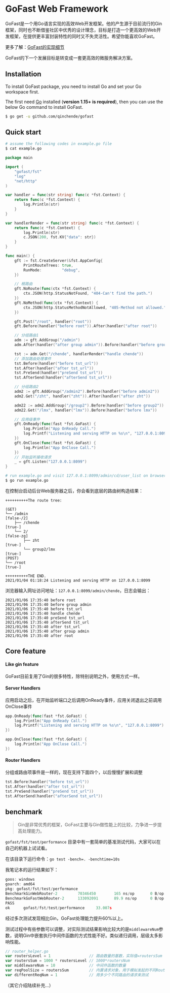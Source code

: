 # GoFast Web Framework

GoFast是一个用Go语言实现的高效Web开发框架。他的产生源于目前流行的Gin框架，同时也不断借鉴社区中优秀的设计理念，目标是打造一个更高效的Web开发框架，在提供更丰富封装特性的同时又不失灵活性。希望你能喜欢GoFast。

更多了解：[GoFast的实现细节](https://chende.ren/tags/gofast-intr/)

GoFast的下一个发展目标是转变成一套更高效的微服务解决方案。

## Installation

To install GoFast package, you need to install Go and set your Go workspace first.

The first need [Go](https://golang.org/) installed (**version 1.15+ is required**), then you can use the below Go command to install GoFast.

```sh
$ go get -u github.com/qinchende/gofast
```

## Quick start

```sh
# assume the following codes in example.go file
$ cat example.go
```

```go
package main

import (
	"gofast/fst"
	"log"
	"net/http"
)

var handler = func(str string) func(c *fst.Context) {
	return func(c *fst.Context) {
		log.Println(str)
	}
}

var handlerRender = func(str string) func(c *fst.Context) {
	return func(c *fst.Context) {
		log.Println(str)
		c.JSON(200, fst.KV{"data": str})
	}
}

func main() {
	gft := fst.CreateServer(&fst.AppConfig{
		PrintRouteTrees: true,
		RunMode:         "debug",
	})

	// 根路由
	gft.NoRoute(func(ctx *fst.Context) {
		ctx.JSON(http.StatusNotFound, "404-Can't find the path.")
	})
	gft.NoMethod(func(ctx *fst.Context) {
		ctx.JSON(http.StatusMethodNotAllowed, "405-Method not allowed.")
	})

	gft.Post("/root", handler("root"))
	gft.Before(handler("before root")).After(handler("after root"))

	// 分组路由1
	adm := gft.AddGroup("/admin")
	adm.After(handler("after group admin")).Before(handler("before group admin"))

	tst := adm.Get("/chende", handlerRender("handle chende"))
	// 添加路由处理事件
	tst.Before(handler("before tst_url"))
	tst.After(handler("after tst_url"))
	tst.PreSend(handler("preSend tst_url"))
	tst.AfterSend(handler("afterSend tst_url"))

	// 分组路由2
	adm2 := gft.AddGroup("/admin2").Before(handler("before admin2"))
	adm2.Get("/zht", handler("zht")).After(handler("after zht"))

	adm22 := adm2.AddGroup("/group2").Before(handler("before group2"))
	adm22.Get("/lmx", handler("lmx")).Before(handler("before lmx"))

	// 应用级事件
	gft.OnReady(func(fast *fst.GoFast) {
		log.Println("App OnReady Call.")
		log.Printf("Listening and serving HTTP on %s\n", "127.0.0.1:8099")
	})
	gft.OnClose(func(fast *fst.GoFast) {
		log.Println("App OnClose Call.")
	})
	// 开始监听接收请求
	_ = gft.Listen("127.0.0.1:8099")
}

```

```sh
# run example.go and visit 127.0.0.1:8099/admin/cd/user_list on browser
$ go run example.go
```

在控制台启动后台Web服务器之后，你会看到底层的路由树构造结果：

```
++++++++++The route tree:

(GET)
└── /admin                                                       [false-/2]
    ├── /chende                                                  [true-]
    └── 2/                                                       [false-zg]
        ├── zht                                                  [true-]
        └── group2/lmx                                           [true-]
(POST)
└── /root                                                        [true-]

++++++++++THE END.
2021/01/04 01:18:24 Listening and serving HTTP on 127.0.0.1:8099
```

浏览器输入网址访问地址：`127.0.0.1:8099/admin/chende`，日志会输出：

```
2021/01/06 17:35:40 before root
2021/01/06 17:35:40 before group admin
2021/01/06 17:35:40 before tst_url
2021/01/06 17:35:40 handle chende
2021/01/06 17:35:40 preSend tst_url
2021/01/06 17:35:40 afterSend tst_url
2021/01/06 17:35:40 after tst_url
2021/01/06 17:35:40 after group admin
2021/01/06 17:35:40 after root
```

## Core feature

#### Like gin feature
GoFast目前复用了Gin的很多特性，除特别说明之外，使用方式一样。

#### Server Handlers

应用启动之后，在开始监听端口之后调用OnReady事件，应用关闭退出之前调用OnClose事件
```go
app.OnReady(func(fast *fst.GoFast) {
	log.Println("App OnReady Call.")
	log.Printf("Listening and serving HTTP on %s\n", "127.0.0.1:8099")
})

app.OnClose(func(fast *fst.GoFast) {
	log.Println("App OnClose Call.")
})

```

#### Router Handlers

分组或路由项事件是一样的，现在支持下面四个，以后慢慢扩展和调整
```go
tst.Before(handler("before tst_url"))
tst.After(handler("after tst_url"))
tst.PreSend(handler("preSend tst_url"))
tst.AfterSend(handler("afterSend tst_url"))
```

## benchmark
> Gin是非常优秀的框架，GoFast主要与Gin做性能上的比较，力争进一步提高处理能力。

`gofast/fst/test/performance` 目录中有一套简单的基准测试代码，大家可以在自己的机器上试试看。

在该目录下运行命令：`go test -bench=. -benchtime=10s`

我笔记本的运行结果如下：
```go
goos: windows
goarch: amd64
pkg: gofast/fst/test/performance
BenchmarkGinWebRouter-2         70346450        165 ns/op       0 B/op      0 allocs/op
BenchmarkGoFastWebRouter-2      133092091       89.9 ns/op      0 B/op      0 allocs/op
PASS
ok      gofast/fst/test/performance     33.007s

```
经过多次测试发现相比Gin，GoFast处理能力提升60%以上。

测试过程中有些参数可以调整，对实际测试结果影响比较大的是`middlewareNum`参数，说明Gin中嵌套执行中间件函数的方式性能不好。类似递归调用，层级太多影响性能。
```go
// router_helper.go
var routersLevel = 1                 // 路由数量的基数，实际值=routersSum
var routersSum = 1000 * routersLevel // 1000*routersNum
var middlewareNum = 10               // 中间件函数的数量
var reqPoolSize = routersSum         // 内置请求对象，用于模拟发起的不同Router请求
var differentReqNum = 1              // 用多少个不同路由的请求来测试
```

（其它介绍陆续补充...）